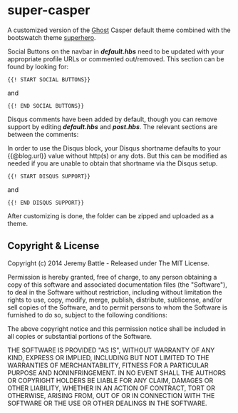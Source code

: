 # super-casper

A customized version of the [Ghost](http://github.com/tryghost/ghost/) Casper default theme combined with the
bootswatch theme [superhero](http://bootswatch.com/superhero/).

Social Buttons on the navbar in ***default.hbs*** need to be updated with your appropriate profile URLs or commented
out/removed. This section can be found by looking for:

````
{{! START SOCIAL BUTTONS}}
````

and

````
{{! END SOCIAL BUTTONS}}
````

Disqus comments have been added by default, though you can remove support by editing ***default.hbs*** and
***post.hbs***. The relevant sections are between the comments:

In order to use the Disqus block, your Disqus shortname defaults to your {{@blog.url}} value without http(s) or
any dots. But this can be modified as needed if you are unable to obtain that shortname via the Disqus setup.

````
{{! START DISQUS SUPPORT}}
````

and

````
{{! END DISQUS SUPPORT}}
````

After customizing is done, the folder can be zipped and uploaded as a theme.


## Copyright & License

Copyright (c) 2014 Jeremy Battle - Released under The MIT License.

Permission is hereby granted, free of charge, to any person obtaining a copy of this software and associated documentation files (the "Software"), to deal in the Software without restriction, including without limitation the rights to use, copy, modify, merge, publish, distribute, sublicense, and/or sell copies of the Software, and to permit persons to whom the Software is furnished to do so, subject to the following conditions:

The above copyright notice and this permission notice shall be included in all copies or substantial portions of the Software.

THE SOFTWARE IS PROVIDED "AS IS", WITHOUT WARRANTY OF ANY KIND, EXPRESS OR IMPLIED, INCLUDING BUT NOT LIMITED TO THE WARRANTIES OF MERCHANTABILITY, FITNESS FOR A PARTICULAR PURPOSE AND
NONINFRINGEMENT. IN NO EVENT SHALL THE AUTHORS OR COPYRIGHT HOLDERS BE LIABLE FOR ANY CLAIM, DAMAGES OR OTHER LIABILITY, WHETHER IN AN ACTION OF CONTRACT, TORT OR OTHERWISE, ARISING FROM, OUT OF OR IN CONNECTION WITH THE SOFTWARE OR THE USE OR OTHER DEALINGS IN THE SOFTWARE.
